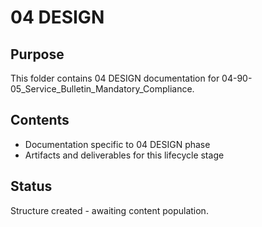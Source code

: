 # 04 DESIGN

## Purpose
This folder contains 04 DESIGN documentation for 04-90-05_Service_Bulletin_Mandatory_Compliance.

## Contents
- Documentation specific to 04 DESIGN phase
- Artifacts and deliverables for this lifecycle stage

## Status
Structure created - awaiting content population.
